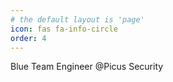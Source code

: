 ```yaml
---
# the default layout is 'page'
icon: fas fa-info-circle
order: 4
---
```


Blue Team Engineer @Picus Security